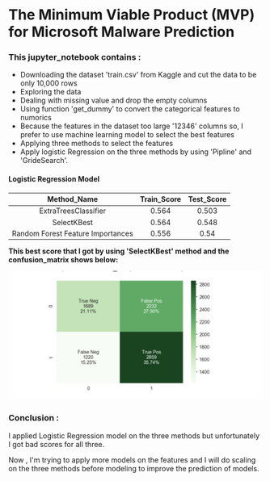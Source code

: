 # The Minimum Viable Product (MVP) for Microsoft Malware Prediction 
### This jupyter_notebook contains :
- Downloading the dataset 'train.csv' from Kaggle and cut the data to be only 10,000 rows 
- Exploring the data 
- Dealing with missing value and drop the empty columns
- Using function 'get_dummy' to convert the categorical features to numorics
- Because the features in the dataset too large '12346' columns so, I prefer to use machine learning model to select the best features
- Applying three methods to select the features
- Apply logistic Regression on the three methods by using 'Pipline' and 'GrideSearch'.

#### Logistic Regression Model
| Method_Name | Train_Score | Test_Score |
| :---:   | :-: | :-: |
| ExtraTreesClassifier  | 0.564 | 0.503 |
| SelectKBest |0.564  |0.548|
|Random Forest Feature Importances |0.556 | 0.54|


<b>This best score that I got by using 'SelectKBest' method and the confusion_matrix shows below:

![My image](https://github.com/NohaZamaan/MVP/blob/main/Screen%20Shot%201443-04-02%20at%201.50.16%20AM.png)</b>
### Conclusion :
I applied Logistic Regression model on the three methods but unfortunately I got bad scores for all three.<p>
Now , I'm trying to apply more models on the features and I will do scaling on the three methods before modeling
to improve the prediction of models.



